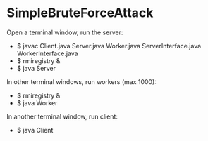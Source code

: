 # SimpleBruteForceAttack

Open a terminal window, run the server:
- $ javac Client.java Server.java Worker.java ServerInterface.java WorkerInterface.java
- $ rmiregistry &
- $ java Server

In other terminal windows, run workers (max 1000):
- $ rmiregistry <port> &
- $ java Worker <hostname> <port>

In another terminal window, run client:
- $ java Client <hostname>